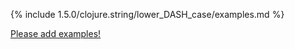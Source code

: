 {% include 1.5.0/clojure.string/lower_DASH_case/examples.md %}

[Please add examples!](https://github.com/arrdem/grimoire/edit/master/_includes/1.6.0/clojure.string/lower_DASH_case/examples.md)
